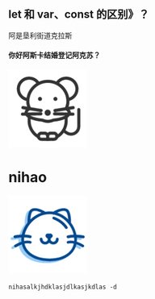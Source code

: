 ## let 和 var、const 的区别》？

阿是垦利街道克拉斯

#### 你好阿斯卡结婚登记阿克苏？

![image](../common/imgs/mouse.png)

# nihao
![image](../common/imgs/cat.png)

`nihasalkjhdklasjdlkasjkdlas -d`